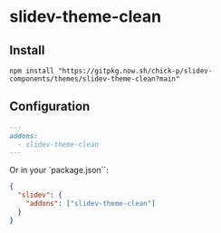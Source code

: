 # slidev-theme-clean

## Install

```shell
npm install "https://gitpkg.now.sh/chick-p/slidev-components/themes/slidev-theme-clean?main"
```

## Configuration

```markdown
---
addons:
  - slidev-theme-clean
---
```

Or in your `package.json``:

```json
{
  "slidev": {
    "addons": ["slidev-theme-clean"]
  }
}
```
